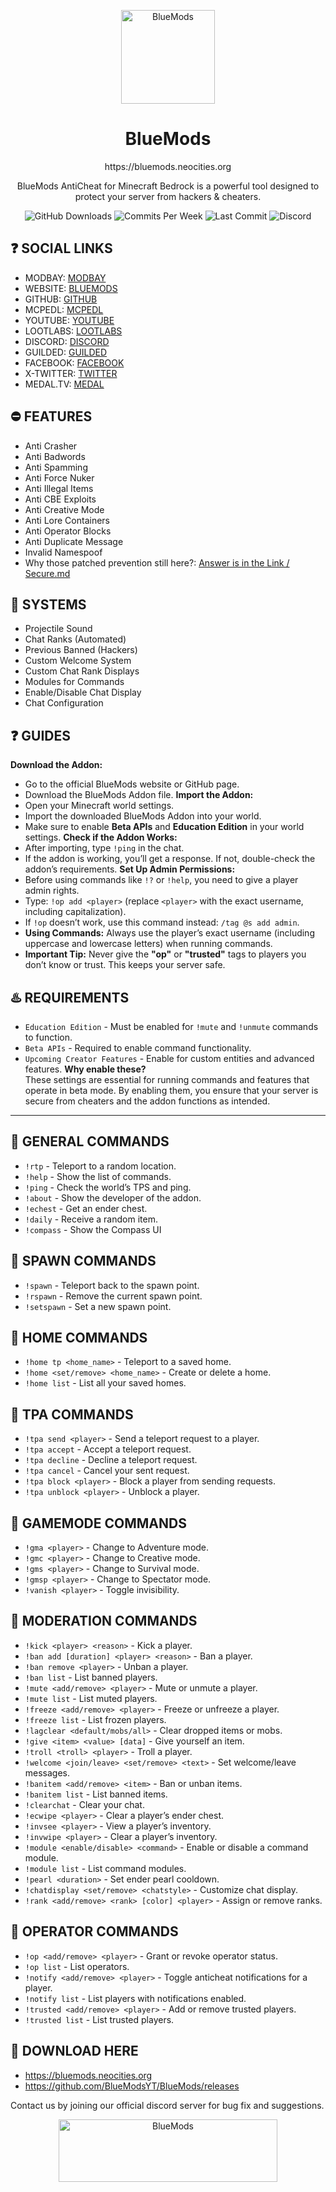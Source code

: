 <p align="center"><img src="https://bluemods.neocities.org/p/ic_blue.png" alt="BlueMods" width="150" height="150"></p>
<h1 align="center">BlueMods</h1>
<p align="center">https://bluemods.neocities.org</p>
<p align="center">BlueMods AntiCheat for Minecraft Bedrock is a powerful tool designed to protect your server from hackers & cheaters.</p>
<p align="center">
        <img src="https://img.shields.io/github/downloads/BlueModsYT/BlueMods/total?style=for-the-badge" alt="GitHub Downloads">
        <img src="https://img.shields.io/github/commit-activity/m/BlueModsYT/BlueMods?style=for-the-badge" alt="Commits Per Week">
        <img src="https://img.shields.io/github/last-commit/BlueModsYT/BlueMods?style=for-the-badge" alt="Last Commit">
        <img src="https://img.shields.io/discord/913049851531522078?style=for-the-badge&label=Discord&color=0000ff&link=https%3A%2F%2Fdiscord.gg%2Fbluemods-anticheat-913049851531522078" alt="Discord">
</p>

## **❓ SOCIAL LINKS**
- MODBAY: [MODBAY](<https://modbay.org/user/BlueMods/>)
- WEBSITE: [BLUEMODS](<https://bluemods.neocities.org>)  
- GITHUB: [GITHUB](<https://github.com/BlueModsYT/BlueMods-AntiCheat/releases>)  
- MCPEDL: [MCPEDL](<https://mcpedl.com/bluemods>)  
- YOUTUBE: [YOUTUBE](<https://youtube.com/@BlueModsYT>)
- LOOTLABS: [LOOTLABS](<https://loot-link.com/s?c7f23bb4>)
- DISCORD: [DISCORD](<https://discord.gg/ppPT3MvgCk>)
- GUILDED: [GUILDED](<https://guilded.gg/u/ShadowBladeYT123>)
- FACEBOOK: [FACEBOOK](<https://facebook.com/profile.php?id=61566407283474>)
- X-TWITTER: [TWITTER](<https://x.com/BlueModsYT>)
- MEDAL.TV: [MEDAL](<https://medal.tv/u/BlueMods>)

## **⛔ FEATURES**
- Anti Crasher
- Anti Badwords
- Anti Spamming
- Anti Force Nuker
- Anti Illegal Items
- Anti CBE Exploits
- Anti Creative Mode
- Anti Lore Containers
- Anti Operator Blocks
- Anti Duplicate Message
- Invalid Namespoof
- Why those patched prevention still here?: [Answer is in the Link / Secure.md](https://github.com/BlueModsYT/BlueMods/blob/main/SECURE.md)

## **📡 SYSTEMS**
- Projectile Sound
- Chat Ranks (Automated)
- Previous Banned (Hackers)
- Custom Welcome System
- Custom Chat Rank Displays
- Modules for Commands
- Enable/Disable Chat Display
- Chat Configuration

## **❓ GUIDES**
**Download the Addon:**
- Go to the official BlueMods website or GitHub page.
- Download the BlueMods Addon file.
**Import the Addon:**
- Open your Minecraft world settings.
- Import the downloaded BlueMods Addon into your world.
- Make sure to enable **Beta APIs** and **Education Edition** in your world settings.
**Check if the Addon Works:**
- After importing, type `!ping` in the chat.
- If the addon is working, you’ll get a response. If not, double-check the addon’s requirements.
**Set Up Admin Permissions:**
- Before using commands like `!?` or `!help`, you need to give a player admin rights.
- Type: `!op add <player>` (replace `<player>` with the exact username, including capitalization).
- If `!op` doesn’t work, use this command instead: `/tag @s add admin`.
- **Using Commands:** Always use the player’s exact username (including uppercase and lowercase letters) when running commands.
- **Important Tip:** Never give the **"op"** or **"trusted"** tags to players you don’t know or trust. This keeps your server safe.

## **♨️ REQUIREMENTS**
- `Education Edition` - Must be enabled for `!mute` and `!unmute` commands to function.
- `Beta APIs` - Required to enable command functionality.
- `Upcoming Creator Features` - Enable for custom entities and advanced features.
**Why enable these?**  
These settings are essential for running commands and features that operate in beta mode. By enabling them, you ensure that your server is secure from cheaters and the addon functions as intended.

---

## **🛑 GENERAL COMMANDS**
- `!rtp` - Teleport to a random location.
- `!help` - Show the list of commands.
- `!ping` - Check the world’s TPS and ping.
- `!about` - Show the developer of the addon.
- `!echest` - Get an ender chest.
- `!daily` - Receive a random item.
- `!compass` - Show the Compass UI

## **🛑 SPAWN COMMANDS**
- `!spawn` - Teleport back to the spawn point.
- `!rspawn` - Remove the current spawn point.
- `!setspawn` - Set a new spawn point.

## **🛑 HOME COMMANDS**
- `!home tp <home_name>` - Teleport to a saved home.
- `!home <set/remove> <home_name>` - Create or delete a home.
- `!home list` - List all your saved homes.

## **🛑 TPA COMMANDS**
- `!tpa send <player>` - Send a teleport request to a player.
- `!tpa accept` - Accept a teleport request.
- `!tpa decline` - Decline a teleport request.
- `!tpa cancel` - Cancel your sent request.
- `!tpa block <player>` - Block a player from sending requests.
- `!tpa unblock <player>` - Unblock a player.

## **🛑 GAMEMODE COMMANDS**
- `!gma <player>` - Change to Adventure mode.
- `!gmc <player>` - Change to Creative mode.
- `!gms <player>` - Change to Survival mode.
- `!gmsp <player>` - Change to Spectator mode.
- `!vanish <player>` - Toggle invisibility.

## **🛑 MODERATION COMMANDS**
- `!kick <player> <reason>` - Kick a player.
- `!ban add [duration] <player> <reason>` - Ban a player.
- `!ban remove <player>` - Unban a player.
- `!ban list` - List banned players.
- `!mute <add/remove> <player>` - Mute or unmute a player.
- `!mute list` - List muted players.
- `!freeze <add/remove> <player>` - Freeze or unfreeze a player.
- `!freeze list` - List frozen players.
- `!lagclear <default/mobs/all>` - Clear dropped items or mobs.
- `!give <item> <value> [data]` - Give yourself an item.
- `!troll <troll> <player>` - Troll a player.
- `!welcome <join/leave> <set/remove> <text>` - Set welcome/leave messages.
- `!banitem <add/remove> <item>` - Ban or unban items.
- `!banitem list` - List banned items.
- `!clearchat` - Clear your chat.
- `!ecwipe <player>` - Clear a player’s ender chest.
- `!invsee <player>` - View a player’s inventory.
- `!invwipe <player>` - Clear a player’s inventory.
- `!module <enable/disable> <command>` - Enable or disable a command module.
- `!module list` - List command modules.
- `!pearl <duration>` - Set ender pearl cooldown.
- `!chatdisplay <set/remove> <chatstyle>` - Customize chat display.
- `!rank <add/remove> <rank> [color] <player>` - Assign or remove ranks.

## **🛑 OPERATOR COMMANDS**
- `!op <add/remove> <player>` - Grant or revoke operator status.
- `!op list` - List operators.
- `!notify <add/remove> <player>` - Toggle anticheat notifications for a player.
- `!notify list` - List players with notifications enabled.
- `!trusted <add/remove> <player>` - Add or remove trusted players.
- `!trusted list` - List trusted players.

## **📣 DOWNLOAD HERE**
- https://bluemods.neocities.org
- https://github.com/BlueModsYT/BlueMods/releases

Contact us by joining our official discord server for bug fix and suggestions.
<p align="center"><img src="https://github.com/user-attachments/assets/da292086-bee4-4210-9b91-5ad6c451a052" alt="BlueMods" width="350" height="100"></p>
